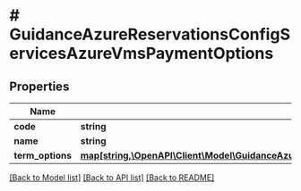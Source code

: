 # # GuidanceAzureReservationsConfigServicesAzureVmsPaymentOptions

## Properties

Name | Type | Description | Notes
------------ | ------------- | ------------- | -------------
**code** | **string** |  | [optional]
**name** | **string** |  | [optional]
**term_options** | [**map[string,\OpenAPI\Client\Model\GuidanceAzureReservationsConfigServicesAzureVmsTermOptions]**](GuidanceAzureReservationsConfigServicesAzureVmsTermOptions.md) |  | [optional]

[[Back to Model list]](../../README.md#models) [[Back to API list]](../../README.md#endpoints) [[Back to README]](../../README.md)
